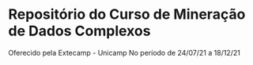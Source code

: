 # Repositório do Curso de Mineração de Dados Complexos
Oferecido pela Extecamp - Unicamp
No período de 24/07/21 a 18/12/21

